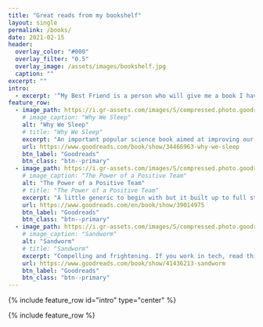 ```yaml
---
title: "Great reads from my bookshelf"
layout: single
permalink: /books/
date: 2021-02-15
header:
  overlay_color: "#000"
  overlay_filter: "0.5"
  overlay_image: /assets/images/bookshelf.jpg
  caption: ""
excerpt: ""
intro: 
  - excerpt: '“My Best Friend is a person who will give me a book I have not read.” Abraham Lincoln'
feature_row:
  - image_path: https://i.gr-assets.com/images/S/compressed.photo.goodreads.com/books/1556604137l/34466963._SY475_.jpg
    # image_caption: "Why We Sleep"
    alt: "Why We Sleep"
    # title: "Why We Sleep"
    excerpt: "An important popular science book aimed at improving our most restorative activity: sleep."
    url: https://www.goodreads.com/book/show/34466963-why-we-sleep
    btn_label: "Goodreads"
    btn_class: "btn--primary"
  - image_path: https://i.gr-assets.com/images/S/compressed.photo.goodreads.com/books/1526248864l/39014975.jpg
    # image_caption: "The Power of a Positive Team"
    alt: "The Power of a Positive Team"
    # title: "The Power of a Positive Team"
    excerpt: "A little generic to begin with but it built up to full steam from chapter 2 to the end."
    url: https://www.goodreads.com/en/book/show/39014975
    btn_label: "Goodreads"
    btn_class: "btn--primary"
  - image_path: https://i.gr-assets.com/images/S/compressed.photo.goodreads.com/books/1567555830l/41436213._SY475_.jpg
    # image_caption: "Sandworm"
    alt: "Sandworm"
    # title: "Sandworm"
    excerpt: "Compelling and frightening. If you work in tech, read this book."
    url: https://www.goodreads.com/book/show/41436213-sandworm
    btn_label: "Goodreads"
    btn_class: "btn--primary"
---
```


{% include feature_row id="intro" type="center" %}

{% include feature_row %}